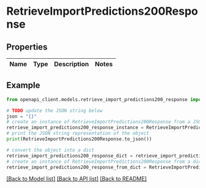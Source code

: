 # RetrieveImportPredictions200Response


## Properties

Name | Type | Description | Notes
------------ | ------------- | ------------- | -------------

## Example

```python
from openapi_client.models.retrieve_import_predictions200_response import RetrieveImportPredictions200Response

# TODO update the JSON string below
json = "{}"
# create an instance of RetrieveImportPredictions200Response from a JSON string
retrieve_import_predictions200_response_instance = RetrieveImportPredictions200Response.from_json(json)
# print the JSON string representation of the object
print(RetrieveImportPredictions200Response.to_json())

# convert the object into a dict
retrieve_import_predictions200_response_dict = retrieve_import_predictions200_response_instance.to_dict()
# create an instance of RetrieveImportPredictions200Response from a dict
retrieve_import_predictions200_response_from_dict = RetrieveImportPredictions200Response.from_dict(retrieve_import_predictions200_response_dict)
```
[[Back to Model list]](../README.md#documentation-for-models) [[Back to API list]](../README.md#documentation-for-api-endpoints) [[Back to README]](../README.md)



